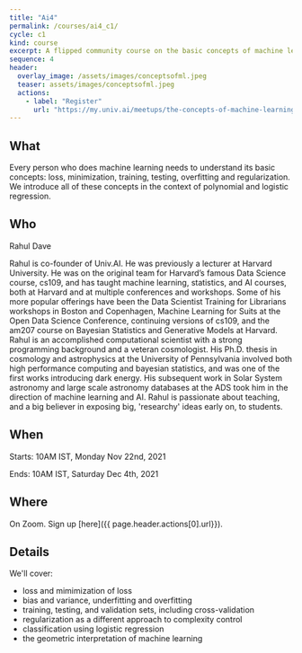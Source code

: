 ```yaml
---
title: "Ai4"
permalink: /courses/ai4_c1/
cycle: c1
kind: course
excerpt: A flipped community course on the basic concepts of machine learning
sequence: 4
header:
  overlay_image: /assets/images/conceptsofml.jpeg
  teaser: assets/images/conceptsofml.jpeg
  actions:
    - label: "Register"
      url: "https://my.univ.ai/meetups/the-concepts-of-machine-learning-c1"
---
```


## What

Every person who does machine learning needs to understand its basic concepts: loss, minimization, 
training, testing, overfitting and regularization. We introduce all of these concepts in the context
of polynomial and logistic regression.

## Who

Rahul Dave

Rahul is co-founder of Univ.AI. He was previously a lecturer at Harvard University. He was on the original team for Harvard’s famous Data Science course, cs109, and has taught machine learning, statistics, and AI courses, both at Harvard and at multiple conferences and workshops. Some of his more popular offerings have been the Data Scientist Training for Librarians workshops in Boston and Copenhagen, Machine Learning for Suits at the Open Data Science Conference, continuing versions of cs109, and the am207 course on Bayesian Statistics and Generative Models at Harvard. Rahul is an accomplished computational scientist with a strong programming background and a veteran cosmologist. His Ph.D. thesis in cosmology and astrophysics at the University of Pennsylvania involved both high performance computing and bayesian statistics, and was one of the first works introducing dark energy. His subsequent work in Solar System astronomy and large scale astronomy databases at the ADS took him in the direction of machine learning and AI. Rahul is passionate about teaching, and a big believer in exposing big, 'researchy' ideas early on, to students. 

## When

Starts: 10AM IST, Monday Nov 22nd, 2021

Ends: 10AM IST, Saturday Dec 4th, 2021

## Where

On Zoom. Sign up [here]({{ page.header.actions[0].url}}).

## Details

We'll cover:

- loss and mimimization of loss
- bias and variance, underfitting and overfitting
- training, testing, and validation sets, including cross-validation
- regularization as a different approach to complexity control
- classification using logistic regression
- the geometric interpretation of machine learning